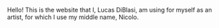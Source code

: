 Hello! This is the website that I, Lucas DiBlasi, am using for myself as an artist, for which I use my middle name, Nicolo.